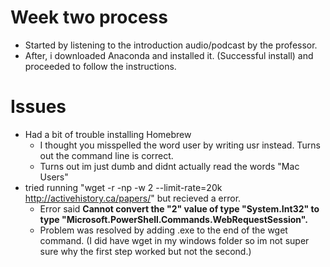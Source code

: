 
# Week two process

- Started by listening to the introduction audio/podcast by the professor.  
- After, i downloaded Anaconda and installed it.  (Successful install) and proceeded to follow the instructions.


# Issues
- Had a bit of trouble installing Homebrew
  - I thought you misspelled the word user by writing usr instead. Turns out the command line is correct.
  - Turns out im just dumb and didnt actually read the words "Mac Users"
- tried running "wget -r -np -w 2 --limit-rate=20k http://activehistory.ca/papers/" but recieved a error.
  - Error said  __Cannot convert the "2" value of type "System.Int32" to type
    "Microsoft.PowerShell.Commands.WebRequestSession".__
  - Problem was resolved by adding .exe to the end of the wget command. (I did have wget in my windows folder so im not super sure why the first step worked but not the second.)
